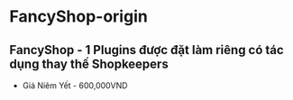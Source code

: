 # FancyShop-origin

## FancyShop - 1 Plugins được đặt làm riêng có tác dụng thay thế Shopkeepers

- Giá Niêm Yết - 600,000VND
